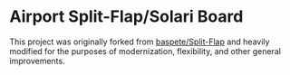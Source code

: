 # Airport Split-Flap/Solari Board

This project was originally forked from [baspete/Split-Flap](https://github.com/baspete/Split-Flap) and heavily modified for the purposes of modernization, flexibility, and other general improvements.
